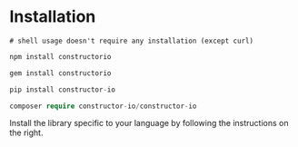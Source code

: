# Installation

```shell
# shell usage doesn't require any installation (except curl)
```

```javascript
npm install constructorio
```

```ruby
gem install constructorio
```

```python
pip install constructor-io
```

```php
composer require constructor-io/constructor-io
```

Install the library specific to your language by following the instructions on the right.
